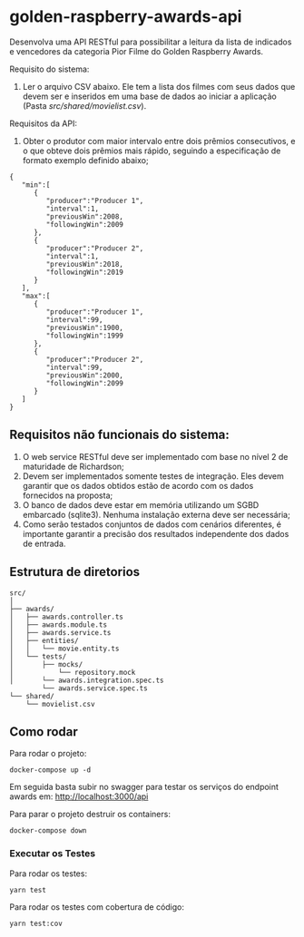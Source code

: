 # golden-raspberry-awards-api

Desenvolva uma API RESTful para possibilitar a leitura da lista de indicados e vencedores da categoria Pior Filme do Golden Raspberry Awards.

Requisito do sistema:
1. Ler o arquivo CSV abaixo. Ele tem a lista dos filmes com seus dados que devem ser e inseridos em uma base de dados ao iniciar a
aplicação (Pasta *src/shared/movielist.csv*).

Requisitos da API:
1. Obter o produtor com maior intervalo entre dois prêmios consecutivos, e o que obteve dois prêmios mais rápido, seguindo a especificação de formato exemplo definido abaixo;
```
{
   "min":[
      {
         "producer":"Producer 1",
         "interval":1,
         "previousWin":2008,
         "followingWin":2009
      },
      {
         "producer":"Producer 2",
         "interval":1,
         "previousWin":2018,
         "followingWin":2019
      }
   ],
   "max":[
      {
         "producer":"Producer 1",
         "interval":99,
         "previousWin":1900,
         "followingWin":1999
      },
      {
         "producer":"Producer 2",
         "interval":99,
         "previousWin":2000,
         "followingWin":2099
      }
   ]
}
```

## Requisitos não funcionais do sistema:
1. O web service RESTful deve ser implementado com base no nível 2 de maturidade de Richardson;
2. Devem ser implementados somente testes de integração. Eles devem garantir que os dados obtidos estão de acordo com os dados fornecidos na proposta;
3. O banco de dados deve estar em memória utilizando um SGBD embarcado (sqlite3). Nenhuma instalação externa deve ser necessária;
4. Como serão testados conjuntos de dados com cenários diferentes, é importante garantir a precisão dos resultados independente dos dados de entrada.

## Estrutura de diretorios
```arduino
src/
│
├── awards/
│   ├── awards.controller.ts
│   ├── awards.module.ts
│   ├── awards.service.ts
│   ├── entities/
│   │   └── movie.entity.ts
│   └── tests/
│       ├── mocks/
│           └── repository.mock
│       └── awards.integration.spec.ts
        └── awards.service.spec.ts
└── shared/
    └── movielist.csv
```

## Como rodar
Para rodar o projeto: 
```
docker-compose up -d
```

Em seguida basta subir no swagger para testar os serviços do endpoint awards em:
[http://localhost:3000/api](http://localhost:3000/api)

Para parar o projeto destruir os containers:
```
docker-compose down
```

### Executar os Testes
Para rodar os testes: 
```
yarn test
```

Para rodar os testes com cobertura de código: 
```
yarn test:cov
```
